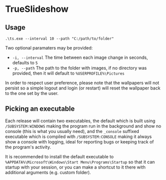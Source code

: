# TrueSlideshow

## Usage

`.\ts.exe --interval 10 --path "C:/path/to/folder"`

Two optional paramaters may be provided:

- `-i, --interval` The time between each image change in seconds, defaults to `5`
- `-p, --path` The path to the folder with images, if no directory was provided, then it will default to `%USERPROFILE%\Pictures`

In order to respect user preference, please note that the wallpapers will not persist so a simple logout and login (or restart) will reset the wallpaper back to the one set by the user.

## Picking an executable

Each release will contain two executables, the default which is built using `/SUBSYSTEM:WINDOWS` making the program run in the background and show no console (this is what you usually need), and the
`_console` suffixed executable which is compiled with `/SUBSYSTEM:CONSOLE` making it always show a console with logging, ideal for reporting bugs or keeping track of the program's activity.

It is recommended to install the default executable to `%APPDATA%\Microsoft\Windows\Start Menu\Programs\Startup` so that it can startup with your session, or you can make a shortcut to it there with additional arguments (e.g. custom folder).
